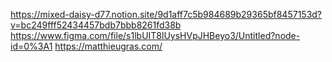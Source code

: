 https://mixed-daisy-d77.notion.site/9d1aff7c5b984689b29365bf8457153d?v=bc249fff52434457bdb7bbb8261fd38b
https://www.figma.com/file/s1lbUIT8lUysHVpJHBeyo3/Untitled?node-id=0%3A1
https://matthieugras.com/
